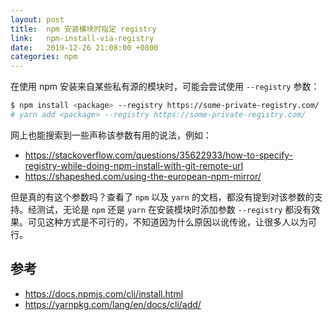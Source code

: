 ```yaml
---
layout: post
title:  npm 安装模块时指定 registry
link:   npm-install-via-registry
date:   2019-12-26 21:08:00 +0800
categories: npm
---
```


在使用 npm 安装来自某些私有源的模块时，可能会尝试使用 `--registry` 参数：

```bash
$ npm install <package> --registry https://some-private-registry.com/
# yarn add <package> --registry https://some-private-registry.com/
```

网上也能搜索到一些声称该参数有用的说法，例如：

- <https://stackoverflow.com/questions/35622933/how-to-specify-registry-while-doing-npm-install-with-git-remote-url>
- <https://shapeshed.com/using-the-european-npm-mirror/>

但是真的有这个参数吗？查看了 `npm` 以及 `yarn` 的文档，都没有提到对该参数的支持。经测试，无论是 `npm` 还是 `yarn` 在安装模块时添加参数 `--registry` 都没有效果。可见这种方式是不可行的，不知道因为什么原因以讹传讹，让很多人以为可行。

## 参考

- <https://docs.npmjs.com/cli/install.html>
- <https://yarnpkg.com/lang/en/docs/cli/add/>

